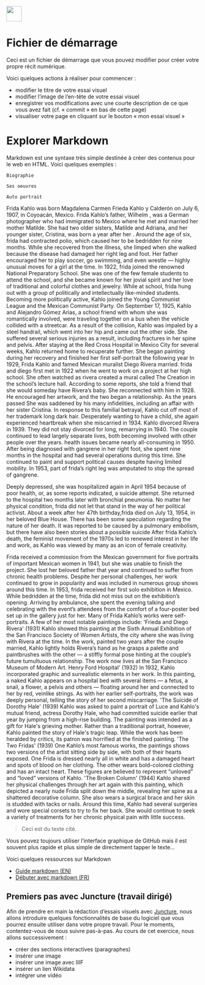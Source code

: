 <a href="https://juncture-digital.org"><img src="https://raw.githubusercontent.com/digitalArtHistory/recits-numeriques/main/images/btn_juncture.svg" style="height:40px"></a>

<param ve-config 
       title="Frida Kahlo" 
       banner="/images/ViennaDioscoridesFolio483vBirds.jpg" 
       layout="vertical">

# Fichier de démarrage

Ceci est un fichier de démarrage que vous pouvez modifier pour créer votre propre récit numérique.

Voici quelques actions à réaliser pour commencer :
- modifier le titre de votre essai visuel
- modifier l’image de l’en-tête de votre essai visuel
- enregistrer vos modifications avec une courte description de ce que vous avez fait (cf. « commit » en bas de cette page)
- visualiser votre page en cliquant sur le bouton « mon essai visuel »

# Explorer Markdown

Markdown est une syntaxe très simple destinée à créer des contenus pour le web en HTML. Voici quelques exemples :

```
Biographie

Ses oeuvres

Auto portrait
```

Frida Kahlo was born Magdalena Carmen Frieda Kahlo y Calderón on July 6, 1907, in Coyoacán, Mexico.
Frida Kahlo’s father, Wilhelm , was a German photographer who had immigrated to Mexico where he met and married her mother Matilde. She had two older sisters, Matilde and Adriana, and her younger sister, Cristina, was born a year after her .
Around the age of six, frida had  contracted polio, which caused her to be bedridden for nine months. While she recovered from the illness, she limped when she walked because the disease had damaged her right leg and foot. Her father encouraged her to play soccer, go swimming, and even wrestle — highly unusual moves for a girl at the time.
In 1922, frida joined the renowned National Preparatory School. She was one of the few female students to attend the school, and she became known for her jovial spirit and her love of traditional and colorful clothes and jewelry.
While at school, frida hung out with a group of politically and intellectually like-minded students. Becoming more politically active, Kahlo joined the Young Communist League and the Mexican Communist Party. 
On September 17, 1925, Kahlo and Alejandro Gómez Arias, a school friend with whom she was romantically involved, were traveling together on a bus when the vehicle collided with a streetcar. As a result of the collision, Kahlo was impaled by a steel handrail, which went into her hip and came out the other side. She suffered several serious injuries as a result, including fractures in her spine and pelvis.
After staying at the Red Cross Hospital in Mexico City for several weeks, Kahlo returned home to recuperate further. She began painting during her recovery and finished her first self-portrait the following year
In 1929, Frida Kahlo and famed Mexican muralist Diego Rivera married. frida and diego first met in 1922 when he went to work on a project at her high school. She often watched as rivera created a mural called The Creation in the school’s lecture hall. According to some reports, she told a friend that she would someday have Rivera’s baby.
She  reconnected with him in 1928. He encouraged her artwork, and the two began a relationship.
As the years passed She was saddened by his many infidelities, including an affair with her sister Cristina. In response to this familial betrayal, Kahlo cut off most of her trademark long dark hair. Desperately wanting to have a child, she again experienced heartbreak when she miscarried in 1934.
Kahlo divorced Rivera in 1939. They did not stay divorced for long, remarrying in 1940. The couple continued to lead largely separate lives, both becoming involved with other people over the years. health issues became nearly all-consuming in 1950. After being diagnosed with gangrene in her right foot, she spent nine months in the hospital and had several operations during this time. She continued to paint and support political causes despite having limited mobility. In 1953, part of frida’s right leg was amputated to stop the spread of gangrene.

Deeply depressed, she was hospitalized again in April 1954 because of poor health, or, as some reports indicated, a suicide attempt. She returned to the hospital two months later with bronchial pneumonia. No matter her physical condition, frida did not let that stand in the way of her political activist.
About a week after her 47th birthday,frida died on July 13, 1954, in her beloved Blue House. There has been some speculation regarding the nature of her death. It was reported to be caused by a pulmonary embolism, but there have also been stories about a possible suicide
After  frida Kahlo’s death, the feminist movement of the 1970s led to renewed interest in her life and work, as Kahlo was viewed by many as an icon of female creativity.



Frida  received a commission from the Mexican government for five portraits of important Mexican women in 1941, but she was unable to finish the project. She lost her beloved father that year and continued to suffer from chronic health problems. Despite her personal challenges, her work continued to grow in popularity and was included in numerous group shows around this time.
In 1953, frida received her first solo exhibition in Mexico. While bedridden at the time, frida did not miss out on the exhibition’s opening. Arriving by ambulance, she spent the evening talking and celebrating with the event’s attendees from the comfort of a four-poster bed set up in the gallery just for her. Many of Frida Kahlo’s works were self-portraits. A few of her most notable paintings include:
'Frieda and Diego Rivera' (1931)
Kahlo showed this painting at the Sixth Annual Exhibition of the San Francisco Society of Women Artists, the city where she was living with Rivera at the time. In the work, painted two years after the couple married, Kahlo lightly holds Rivera’s hand as he grasps a palette and paintbrushes with the other — a stiffly formal pose hinting at the couple’s future tumultuous relationship. The work now lives at the San Francisco Museum of Modern Art.
Henry Ford Hospital' (1932)
In 1932, Kahlo incorporated graphic and surrealistic elements in her work. In this painting, a naked Kahlo appears on a hospital bed with several items — a fetus, a snail, a flower, a pelvis and others — floating around her and connected to her by red, veinlike strings. As with her earlier self-portraits, the work was deeply personal, telling the story of her second miscarriage.
'The Suicide of Dorothy Hale' (1939)
Kahlo was asked to paint a portrait of Luce and Kahlo's mutual friend, actress Dorothy Hale, who had committed suicide earlier that year by jumping from a high-rise building. The painting was intended as a gift for Hale's grieving mother. Rather than a traditional portrait, however, Kahlo painted the story of Hale's tragic leap. While the work has been heralded by critics, its patron was horrified at the finished painting.
'The Two Fridas' (1939)
One Kahlo’s most famous works, the paintings shows two versions of the artist sitting side by side, with both of their hearts exposed. One Frida is dressed nearly all in white and has a damaged heart and spots of blood on her clothing. The other wears bold-colored clothing and has an intact heart. These figures are believed to represent “unloved” and “loved” versions of Kahlo.
'The Broken Column' (1944)
Kahlo shared her physical challenges through her art again with this painting, which depicted a nearly nude Frida split down the middle, revealing her spine as a shattered decorative column. She also wears a surgical brace and her skin is studded with tacks or nails. Around this time, Kahlo had several surgeries and wore special corsets to try to fix her back. She would continue to seek a variety of treatments for her chronic physical pain with little success.





> Ceci est du texte cité.

Vous pouvez toujours utiliser l’interface graphique de GitHub mais il est souvent plus rapide et plus simple de directement tapper le texte...

Voici quelques ressources sur Markdown
- [Guide markdown (EN)](https://docs.github.com/en/get-started/writing-on-github/getting-started-with-writing-and-formatting-on-github/basic-writing-and-formatting-syntax)
- [Débuter avec markdown (FR)](https://programminghistorian.org/fr/lecons/debuter-avec-markdown)

## Premiers pas avec Juncture (travail dirigé)

Afin de prendre en main la rédaction d’essais visuels avec [Juncture](https://juncture-digital.org/), nous allons introduire quelques fonctionnalités de base du logiciel que vous pourrez ensuite utiliser dans votre propre travail. Pour le moments, contentez-vous de nous suivre pas-à-pas. Au cours de cet exercice, nous allons successivement :
- créer des sections interactives (paragraphes)
- insérer une image
- insérer une image avec IIIF
- insérer un lien Wikidata
- intégrer une vidéo

<param ve-video id="HCXxsd-BKLY" title="Frida Kahlo: A collection of 100 paintings (HD)" start="1" />

